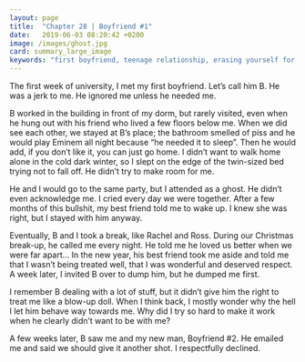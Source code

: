```yaml
---
layout: page
title:  "Chapter 28 | Boyfriend #1"
date:   2019-06-03 08:20:42 +0200
image: /images/ghost.jpg
card: summary_large_image
keywords: "first boyfriend, teenage relationship, erasing yourself for others, you deserve better, this is not love, ross and rachel break, jerk boyfriend"
---
```

The first week of university, I met my first boyfriend. Let’s call him B. He was a jerk to me. He ignored me unless he needed me. 

B worked in the building in front of my dorm, but rarely visited, even when he hung out with his friend who lived a few floors below me. When we did see each other, we stayed at B’s place; the bathroom smelled of piss and he would play Eminem all night because “he needed it to sleep”. Then he would add, if you don’t like it, you can just go home. I didn’t want to walk home alone in the cold dark winter, so I slept on the edge of the twin-sized bed trying not to fall off. He didn’t try to make room for me.

He and I would go to the same party, but I attended as a ghost. He didn’t even acknowledge me. I cried every day we were together. After a few months of this bullshit, my best friend told me to wake up. I knew she was right, but I stayed with him anyway. 

Eventually, B and I took a break, like Rachel and Ross. During our Christmas break-up, he called me every night. He told me he loved us better when we were far apart... In the new year, his best friend took me aside and told me that I wasn’t being treated well, that I was wonderful and deserved respect. A week later, I invited B over to dump him, but he dumped me first. 

I remember B dealing with a lot of stuff, but it didn’t give him the right to treat me like a blow-up doll. When I think back, I mostly wonder why the hell I let him behave way towards me. Why did I try so hard to make it work when he clearly didn’t want to be with me?

A few weeks later, B saw me and my new man, Boyfriend #2. He emailed me and said we should give it another shot. I respectfully declined.
